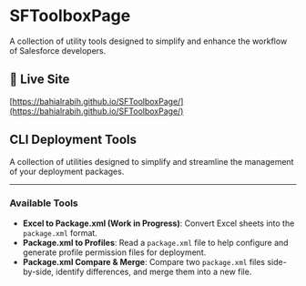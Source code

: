 # SFToolboxPage

A collection of utility tools designed to simplify and enhance the workflow of Salesforce developers.

## 🔗 Live Site

[https://bahialrabih.github.io/SFToolboxPage/](https://bahialrabih.github.io/SFToolboxPage/)

## CLI Deployment Tools

A collection of utilities designed to simplify and streamline the management of your deployment packages.

---

### Available Tools

* **Excel to Package.xml (Work in Progress)**: Convert Excel sheets into the `package.xml` format.
* **Package.xml to Profiles**: Read a `package.xml` file to help configure and generate profile permission files for deployment.
* **Package.xml Compare & Merge**: Compare two `package.xml` files side-by-side, identify differences, and merge them into a new file.
